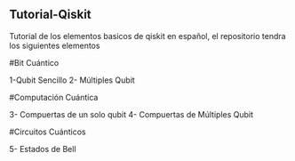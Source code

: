 ## Tutorial-Qiskit
Tutorial de los elementos basicos de qiskit en español, el repositorio tendra los siguientes elementos

#Bit Cuántico

1-Qubit Sencillo
2- Múltiples Qubit

#Computación Cuántica

3- Compuertas de un solo qubit
4- Compuertas de Múltiples Qubit

#Circuitos Cuánticos

5- Estados de Bell
